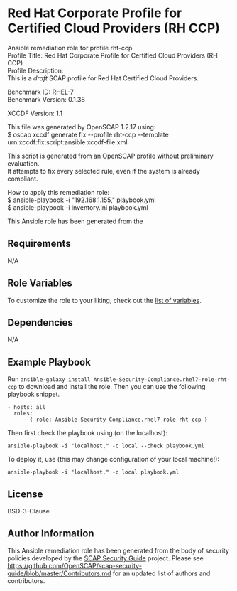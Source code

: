 Red Hat Corporate Profile for Certified Cloud Providers (RH CCP)
=========

Ansible remediation role for profile rht-ccp  
Profile Title:  Red Hat Corporate Profile for Certified Cloud Providers (RH CCP)  
Profile Description:  
This is a *draft* SCAP profile for Red Hat Certified Cloud Providers.  
  
Benchmark ID:  RHEL-7  
Benchmark Version:  0.1.38  
  
XCCDF Version:  1.1  
  
This file was generated by OpenSCAP 1.2.17 using:  
	$ oscap xccdf generate fix --profile rht-ccp --template urn:xccdf:fix:script:ansible xccdf-file.xml   
  
This script is generated from an OpenSCAP profile without preliminary evaluation.  
It attempts to fix every selected rule, even if the system is already compliant.  
  
How to apply this remediation role:  
$ ansible-playbook -i "192.168.1.155," playbook.yml  
$ ansible-playbook -i inventory.ini playbook.yml

This Ansible role has been generated from the


Requirements
------------

N/A

Role Variables
--------------

To customize the role to your liking, check out the [list of variables](vars/main.yml).

Dependencies
------------

N/A

Example Playbook
----------------

Run `ansible-galaxy install Ansible-Security-Compliance.rhel7-role-rht-ccp` to
download and install the role. Then you can use the following playbook snippet.


    - hosts: all
      roles:
         - { role: Ansible-Security-Compliance.rhel7-role-rht-ccp }


Then first check the playbook using (on the localhost):

    ansible-playbook -i "localhost," -c local --check playbook.yml

To deploy it, use (this may change configuration of your local machine!):

    ansible-playbook -i "localhost," -c local playbook.yml


License
-------

BSD-3-Clause

Author Information
------------------

This Ansible remediation role has been generated from the body of security policies developed by the [SCAP Security Guide](https://github.com/OpenSCAP/scap-security-guide) project. Please see https://github.com/OpenSCAP/scap-security-guide/blob/master/Contributors.md for an updated list of authors and contributors.
